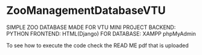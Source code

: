 # ZooManagementDatabaseVTU

SIMPLE ZOO DATABASE MADE FOR VTU MINI PROJECT
BACKEND: PYTHON
FRONTEND: HTML(Django) 
FOR DATABASE: XAMPP phpMyAdmin

To see how to execute the code check the READ ME pdf that is uploaded
